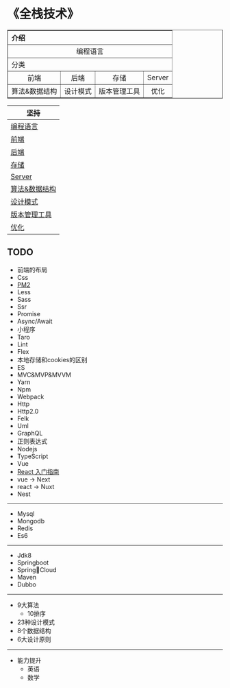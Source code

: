 # 《全栈技术》


<table width="100%" border="1" background="https://practicehouse.com/wp-content/uploads/2018/11/vector-in-java.png">
 <tr>
  <th align="left" colspan="5">介绍</th>
 </tr>
 <tr>
    <td align="center" colspan="5">
        编程语言
    </td>
 </tr>
 <tr>
  <td align="left" colspan="5">分类</td>
 </tr>
 <tr>
  <td align="center">前端</td>
  <td align="center">后端</td>
  <td align="center">存储</td>
  <td align="center">Server</td>
 </tr>
 <tr>
  <td align="center">算法&数据结构</td>
  <td align="center">设计模式</td>
  <td align="center">版本管理工具</td>
  <td align="center">优化</td>
 </tr>

</table>

|  坚持 |
|  ----  |
|[编程语言](/introduce.md)|
|[前端](/share/font_end/index.md)|
|[后端](/share/back_end/index.md)|
|[存储](/share/storages/index.md)|
|[Server](/share/server/index.md)| 
|[算法&数据结构](./share/datastructureandalgorithm/index.md)|
|[设计模式]()|
|[版本管理工具](/share/vs/git/index.md)| 
|[优化](/share/optimization/index.md)|


## TODO
- 前端的布局
- Css
- [PM2](/demo/pm2/index.md)
- Less
- Sass
- Ssr
- Promise
- Async/Await
- 小程序
- Taro
- Lint
- Flex
- 本地存储和cookies的区别
- ES
- MVC&MVP&MVVM
- Yarn
- Npm   
- Webpack
- Http
- Http2.0
- Felk
- Uml
- GraphQL
- 正则表达式
- Nodejs
- TypeScript
- Vue
- [React 入门指南]()
- vue -> Next
- react -> Nuxt
- Nest
---
- Mysql
- Mongodb
- Redis
- Es6
---
- Jdk8
- Springboot
- SpringCloud
- Maven
- Dubbo
---
- 9大算法
    - 10排序
- 23种设计模式
- 8个数据结构
- 6大设计原则
---
- 能力提升
    - 英语
    - 数学
